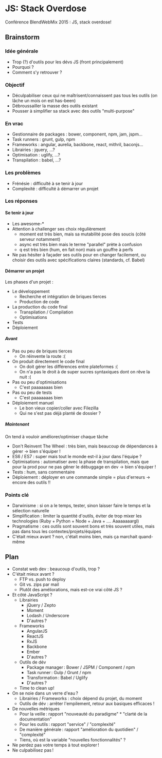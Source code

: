 # JS: Stack Overdose

Conférence BlendWebMix 2015 : JS, stack overdose!

## Brainstorm

### Idée générale

* Trop (?) d'outils pour les dévs JS (front principalement)
* Pourquoi ?
* Comment s'y retrouver ?

### Objectif

* Déculpabiliser ceux qui ne maîtrisent/connaissent pas tous les outils (on lâche un mois on est has-been)
* Débroussailler la masse des outils existant
* Pousser à simplifier sa stack avec des outils "multi-purpose"

### En vrac

* Gestionnaire de packages : bower, component, npm, jam, jspm…
* Task runners : grunt, gulp, npm
* Frameworks : angular, aurelia, backbone, react, mithril, baconjs…
* Librairies : jquery, ...?
* Optimisation : uglify, ...?
* Transpilation : babel, ...?

### Les problèmes

* Frénésie : difficulté à se tenir à jour
* Complexité : difficulté à démarrer un projet

### Les réponses

#### Se tenir à jour

* Les awesome-*
* Attention à challenger ses choix régulièrement
  * moment est très bien, mais sa mutabilité pose des soucis (côté serveur notamment)
  * async est très bien mais le terme "parallel" prète à confusion
  * q est très bien (hum, en fait non) mais un gouffre à perfs
* Ne pas hésiter à façader ses outils pour en changer facilement, ou choisir des outils avec spécifications claires (standards, cf. Babel)

#### Démarrer un projet

Les phases d'un projet :

* Le développement
  * Recherche et intégration de briques tierces
  * Production de code
* La production du code final
  * Transpilation / Compilation
  * Optimisations
* Tests
* Déploiement

##### Avant

* Pas ou peu de briques tierces
  * On réinvente la route :(
* On produit directement le code final
  * On doit gérer les différences entre plateformes :(
  * On n'a pas le droit à de super sucres syntaxiques dont on rêve la nuit :(
* Pas ou peu d'optimisations
  * C'est paaaaaaas bien
* Pas ou peu de tests
  * C'est paaaaaaas bien
* Déploiement manuel
  * Le bon vieux copier/coller avec Filezilla
  * Qui ne s'est pas déjà planté de dossier ?

##### Maintenant

On tend à vouloir améliorer/optimiser chaque tâche

* Don't Reinvent The Wheel : très bien, mais beaucoup de dépendances à gérer → bien s'équiper !
* ES6 / ES7 : super mais tout le monde est-il à jour dans l'équipe ?
* Optimisations : automatiser avec la phase de transpilation, mais que pour la prod pour ne pas gêner le débuggage en dev → bien s'équiper !
* Tests : hum, sans commentaire
* Déploiement : déployer en une commande simple = plus d'erreurs → encore des outils !!

### Points clé

* Darwinisme : si on a le temps, tester, sinon laisser faire le temps et la sélection naturelle
* Simplification : limiter la quantité d'outils, éviter de trop mixer les technologies (Ruby + Python + Node + Java + .... Aaaaaaaargl)
* Pragmatisme : ces outils sont souvent bons et très souvent utiles, mais pas dans tous les contextes/projets/équipes
* C'était mieux avant ? non, c'était moins bien, mais ça marchait quand-même

## Plan

* Constat web dev : beaucoup d'outils, trop ?
* C'était mieux avant ?
  * FTP vs. push to deploy
  * Git vs. zips par mail
  * Plutôt des améliorations, mais est-ce vrai côté JS ?
* Et côté JavaScript ?
  * Librairies
    * jQuery / Zepto
    * Moment
    * Lodash / Underscore
    * D'autres ?
  * Frameworks
    * AngularJS
    * ReactJS
    * RxJS
    * Backbone
    * Ember
    * D'autres ?
  * Outils de dév
    * Package manager : Bower / JSPM / Component / npm
    * Task runner : Gulp / Grunt / npm
    * Transformation : Babel / Uglify
    * D'autres ?
  * Time to clean up!
* On se noie dans un verre d'eau ?
  * Librairies / Frameworks : choix dépend du projet, du moment
  * Outils de dév : arrêter l'empilement, retour aux basiques efficaces !
* De nouvelles métriques
  * Pour la veille : rapport "nouveauté du paradigme" * "clarté de la documentation"
  * Pour les outils : rapport "service" / "complexité"
  * De manière générale : rapport "amélioration du quotidien" / "complexité"
  * Tiens, où est la variable "nouvelles fonctionnalités" ?
* Ne perdez pas votre temps à tout explorer !
* Ne culpabilisez pas !
